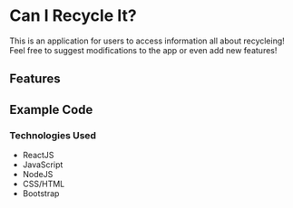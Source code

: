 # Can I Recycle It?

This is an application for users to access information all about recycleing! Feel free to suggest modifications to the app or even add new features!

## Features


## Example Code

### Technologies Used

- ReactJS
- JavaScript
- NodeJS
- CSS/HTML
- Bootstrap
